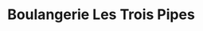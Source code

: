 ---
title: "Boulangerie Les Trois Pipes"
url: /bihorel/boulangerie-les-trois-pipes/
shop: boulangerie
---